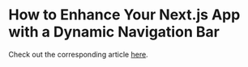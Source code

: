 # How to Enhance Your Next.js App with a Dynamic Navigation Bar
Check out the corresponding article [here](https://upmostly.com/next-js/how-to-enhance-your-next-js-app-with-a-dynamic-navigation-bar).
